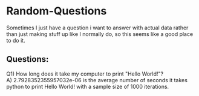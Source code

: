 # Random-Questions
Sometimes I just have a question i want to answer with actual data rather than just making stuff up like I normally do, so this seems like a good place to do it.

## Questions:
Q1) How long does it take my computer to print "Hello World!"? <br />
A) 2.7928352355957032e-06 is the average number of seconds it takes python to print Hello World! with a sample size of 1000 iterations.

